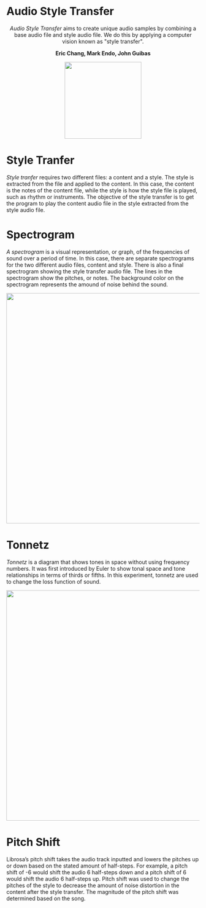 # Audio Style Transfer

<p align="center"> <i>Audio Style Transfer</i> aims to create unique audio samples by combining a base audio file and style audio file. We do this by applying a computer vision known as "style transfer".</p>


<p align="center"> <b>Eric Chang, Mark Endo, John Guibas</b> </p>

<p align="center"> <img src="https://cosmos-ucop.ucdavis.edu/Contents/i/cosmos-logo.png" width="200"> </p>

# Style Tranfer

*Style tranfer* requires two different files: a content and a style. The style is extracted from the file and applied to the content. In this case, the content is the notes of the content file, while the style is how the style file is played, such as rhythm or instruments. The objective of the style transfer is to get the program to play the content audio file in the style extracted from the style audio file.

# Spectrogram

*A spectrogram* is a visual representation, or graph, of the frequencies of sound over a period of time. In this case, there are separate spectrograms for the two different audio files, content and style. There is also a final spectrogram showing the style transfer audio file. The lines in the spectrogram show the pitches, or notes. The background color on the spectrogram represents the amound of noise behind the sound.

<p align="center"> <img src="http://i.imgur.com/vP90hGB.png" width="600"> </p>

# Tonnetz

*Tonnetz* is a diagram that shows tones in space without using frequency numbers. It was first introduced by Euler to show tonal space and tone relationships in terms of thirds or fifths. In this experiment, tonnetz are used to change the loss function of sound.

<p align="center"> <img src="https://upload.wikimedia.org/wikipedia/commons/6/67/TonnetzTorus.gif" width="600"> </p>

# Pitch Shift
Librosa’s pitch shift takes the audio track inputted and lowers the pitches up or down based on the stated amount of half-steps. For example, a pitch shift of -6 would shift the audio 6 half-steps down and a pitch shift of 6 would shift the audio 6 half-steps up. Pitch shift was used to change the pitches of the style to decrease the amount of noise distortion in the content after the style transfer. The magnitude of the pitch shift was determined based on the song.
